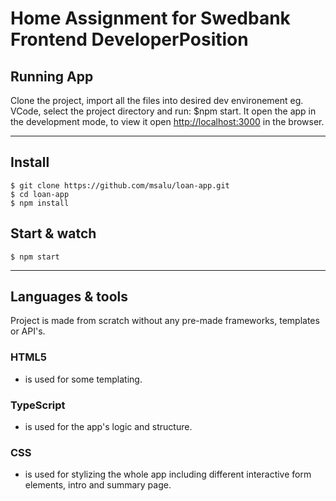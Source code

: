 # Home Assignment for Swedbank Frontend DeveloperPosition



## Running App

Clone the project, import all the files into desired dev environement eg. VCode, select the project directory and run: $npm start.
It open the app in the development mode, to view it open [http://localhost:3000](http://localhost:3000) in the browser.

---

## Install

    $ git clone https://github.com/msalu/loan-app.git
    $ cd loan-app
    $ npm install

## Start & watch

    $ npm start

---

## Languages & tools

Project is made from scratch without any pre-made frameworks, templates or API's.

### HTML5

- is used for some templating.

### TypeScript

- is used for the app's logic and structure.

### CSS

- is used for stylizing the whole app including different interactive form elements, intro and summary page.


